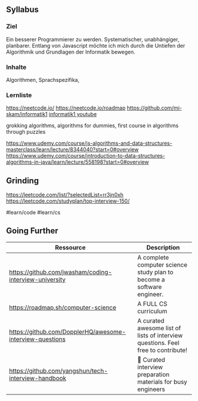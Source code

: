 ## Syllabus

### Ziel

Ein besserer Programmierer zu werden. Systematischer, unabhängiger, planbarer. Entlang von Javascript möchte ich mich durch die Untiefen der Algorithmik und Grundlagen der Informatik bewegen.

### Inhalte

Algorithmen, Sprachspezifika,

### Lernliste

https://neetcode.io/
https://neetcode.io/roadmap
https://github.com/mi-skam/informatik1
[informatik1 youtube](https://www.youtube.com/playlist?list=PL1XF9qjV8kH11R-SRa0g8SaB0DOUhxH5p)

grokking algorithms, algorithms for dummies, first course in algorithms through puzzles

https://www.udemy.com/course/js-algorithms-and-data-structures-masterclass/learn/lecture/8344040?start=0#overview
https://www.udemy.com/course/introduction-to-data-structures-algorithms-in-java/learn/lecture/558198?start=0#overview

## Grinding
https://leetcode.com/list/?selectedList=rr3jn0xh
https://leetcode.com/studyplan/top-interview-150/

#learn/code
#learn/cs

## Going Further

| Ressource                                                | Description                                                                      |
| -------------------------------------------------------- | -------------------------------------------------------------------------------- |
| https://github.com/jwasham/coding-interview-university   | A complete computer science study plan to become a software engineer.            |
| https://roadmap.sh/computer-science                      | A FULL CS curriculum                                                             |
| https://github.com/DopplerHQ/awesome-interview-questions | A curated awesome list of lists of interview questions. Feel free to contribute! |
| https://github.com/yangshun/tech-interview-handbook      | 💯 Curated interview preparation materials for busy engineers                                                                                 |


